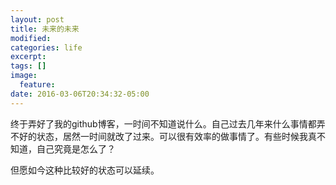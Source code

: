 ```yaml
---
layout: post
title: 未来的未来
modified:
categories: life
excerpt:
tags: []
image:
  feature:
date: 2016-03-06T20:34:32-05:00
---
```


终于弄好了我的github博客，一时间不知道说什么。自己过去几年来什么事情都弄不好的状态，居然一时间就改了过来。可以很有效率的做事情了。有些时候我真不知道，自己究竟是怎么了？

但愿如今这种比较好的状态可以延续。